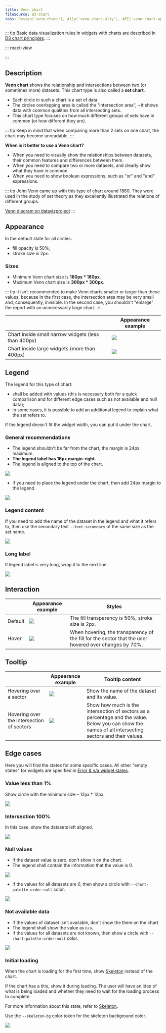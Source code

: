```yaml
---
title: Venn chart
fileSource: d3-chart
tabs: Design('venn-chart'), A11y('venn-chart-a11y'), API('venn-chart-api'), Examples('venn-chart-d3-code'), Changelog('d3-chart-changelog')
---
```


::: tip
Basic data visualization rules in widgets with charts are described in [D3 chart principles](/data-display/d3-chart/d3-chart).
:::

::: react-view

<script lang="tsx">
import React from 'react';
import PlaygroundGeneration from '@components/PlaygroundGeneration';
import { chartPlayground } from '@components/ChartPlayground';
import { Chart, VennChartProps } from '@semcore/d3-chart';

const data = {
  G: 200,
  F: 200,
  C: 500,
  U: 1,
  'G/F': 100,
  'G/C': 100,
  'F/C': 100,
  'G/F/C': 100,
};

const App = PlaygroundGeneration((preview) => {
  const { select, radio, label, bool } = preview('Chart.Venn');

  const {
    direction,
    alignItems,
    justifyContent,
    showLegend,
    showXAxis,
    showYAxis,
    showTooltip,
    legendProps,
    patterns,
  } = chartPlayground({ select, radio, label, bool });

  legendProps.legendMap = {
    G: { label: 'Good' },
    F: { label: 'Fast' },
    C: { label: 'Clean' },
    U: { label: 'Uniq' },
  };

  const chartProps: VennChartProps = {
    data,
    plotWidth: 300,
    plotHeight: 300,
    direction,
    showTooltip,
    showXAxis,
    showYAxis,
    alignItems,
    justifyContent,
    patterns,
  };

  if (showLegend) {
    chartProps.legendProps = legendProps;
  } else {
    chartProps.showLegend = false;
  }

  return <Chart.Venn {...chartProps} />;
}, {filterProps: ['data']});

</script>

:::

## Description

**Venn chart** shows the relationship and intersections between two (or sometimes more) datasets. This chart type is also called a **set chart**.

- Each circle in such a chart is a set of data.
- The circles overlapping area is called the "intersection area", – it shows data with common qualities from all intersecting sets.
- This chart type focuses on how much different groups of sets have in common (or how different they are).

::: tip
Keep in mind that when comparing more than 2 sets on one chart, the chart may become unreadable.
:::

**When is it better to use a Venn chart?**

- When you need to visually show the relationships between datasets, their common features and differences between them.
- When you need to compare two or more datasets, and clearly show what they have in common.
- When you need to show boolean expressions, such as "or" and "and" expressions.

::: tip
John Venn came up with this type of chart around 1880. They were used in the study of set theory as they excellently illustrated the relations of different groups.

[Venn diagram on datavizproject](https://datavizproject.com/data-type/venn-diagram/)
:::

## Appearance

In the default state for all circles:

- fill opacity is 50%;
- stroke size is 2px.

### Sizes

- Minimum Venn chart size is **180px * 180px**.
- Maximum Venn chart size is **300px * 300px**.

::: tip
It isn’t recommended to make Venn charts smaller or larger than these values, because in the first case, the intersection area may be very small and, consequently, invisible. In the second case, you shouldn't "enlarge" the report with an unnecessarily large chart.
:::

|                                                     | Appearance example                         |
| --------------------------------------------------- | ------------------------------------------ |
| Chart inside small narrow widgets (less than 400px) | ![](static/venn-small.png) |
| Chart inside large widgets (more than 400px)        | ![](static/venn-big.png)     |

## Legend

The legend for this type of chart:

- shall be added with values (this is necessary both for a quick comparison and for different edge cases such as not available and null data);
- in some cases, it is possible to add an additional legend to explain what the set refers to.

If the legend doesn't fit the widget width, you can put it under the chart.

### General recommendations

- The legend shouldn't be far from the chart, the margin is 24px maximum.
- **The legend label has 16px margin-right.**
- The legend is aligned to the top of the chart.

![](static/venn-margins2.png)

- If you need to place the legend under the chart, then add 24px margin to the legend.

![](static/venn-margins3.png)

### Legend content

If you need to add the name of the dataset in the legend and what it refers to, then use the secondary text `--text-secondary` of the same size as the set name.

![](static/venn-legend.png)

### Long label

If legend label is very long, wrap it to the next line.

![](static/venn-legend-long.png)

## Interaction

|         | Appearance example                         | Styles                                                                                                |
| ------- | ------------------------------------------ | ----------------------------------------------------------------------------------------------------- |
| Default | ![](static/venn-big.png) | The fill transparency is 50%, stroke size is 2px.                                                     |
| Hover   | ![](static/venn-hover.png) | When hovering, the transparency of the fill for the sector that the user hovered over changes by 70%. |

## Tooltip

|                                           | Appearance example                          | Tooltip content                                                                                                                                        |
| ----------------------------------------- | ------------------------------------------- | ------------------------------------------------------------------------------------------------------------------------------------------------------ |
| Hovering over a sector                    | ![](static/venn-hover.png)  | Show the name of the dataset and its value.                                                                                                           |
| Hovering over the intersection of sectors | ![](static/venn-hover2.png) | Show how much is the intersection of sectors as a percentage and the value. Below you can show the names of all intersecting sectors and their values. |

## Edge cases

Here you will find the states for some specific cases. All other "empty states" for widgets are specified in [Error & n/a widget states](/components/widget-empty/widget-empty).

### Value less than 1%

Show circle with the minimum size – 12px * 12px.

![](static/venn-min.png)

### Intersection 100%

In this case, show the datasets left aligned.

![](static/venn-100-per-cent.png)

### Null values

- If the dataset value is zero, don't show it on the chart.
- The legend shall contain the information that the value is 0.

![](static/venn-null.png)

- If the values for all datasets are 0, then show a circle with `--chart-palette-order-null` color.

![](static/venn-null-2.png)

### Not available data

- If the values of dataset isn’t available, don't show the them on the chart.
- The legend shall show the value as `n/a`.
- If the values for all datasets are not known, then show a circle with `--chart-palette-order-null` color.

![](static/venn-na.png)

### Initial loading

When the chart is loading for the first time, show [Skeleton](/components/skeleton/skeleton) instead of the chart.

If the chart has a title, show it during loading. The user will have an idea of what is being loaded and whether they need to wait for the loading process to complete.

For more information about this state, refer to [Skeleton](/components/skeleton/skeleton).

Use the `--skeleton-bg` color token for the skeleton background color.

![](static/venn-skeleton.png)

